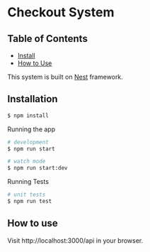 # Checkout System

## Table of Contents

- [Install](#install)
- [How to Use](#how-to-use)

This system is built on [Nest](https://nestjs.com/) framework.

## Installation

```bash
$ npm install
```

Running the app

```bash
# development
$ npm run start

# watch mode
$ npm run start:dev
```

Running Tests

```bash
# unit tests
$ npm run test
```

## How to use

Visit http://localhost:3000/api in your browser.
